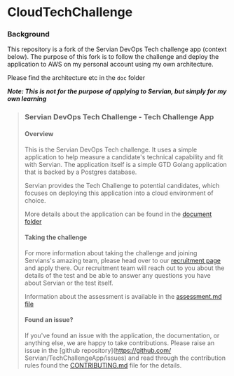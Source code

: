 # CloudTechChallenge

### Background

This repository is a fork of the Servian DevOps Tech challenge app (context below). The purpose of this fork is to follow the challenge and deploy the application to AWS on my personal account using my own architecture. 

Please find the architecture etc in the `doc` folder

***Note: This is not for the purpose of applying to Servian, but simply for my own learning***


> ### Servian DevOps Tech Challenge - Tech Challenge App
>
> #### Overview
> 
> This is the Servian DevOps Tech challenge. It uses a simple application to help measure a candidate's technical capability and fit with Servian. The application itself is a simple GTD Golang application that is backed by a Postgres database.
> 
> Servian provides the Tech Challenge to potential candidates, which focuses on deploying this application into a cloud environment of choice.
> 
> More details about the application can be found in the [document folder](doc/readme.md)
> 
> #### Taking the challenge
>
> For more information about taking the challenge and joining Servians's amazing team, please head over to our [recruitment page](https://www.servian.com/careers/) and apply there. Our 
> recruitment team will reach out to you about the details of the test and be able to answer any questions you have about Servian or the test itself.
>
> Information about the assessment is available in the [assessment.md file](ASSESSMENT.md)
>
> #### Found an issue?
>
> If you've found an issue with the application, the documentation, or anything else, we are happy to take contributions. Please raise an issue in the [github repository](https://github.com/
> Servian/TechChallengeApp/issues) and read through the contribution rules found the [CONTRIBUTING.md](CONTRIBUTING.md) file for the details.
